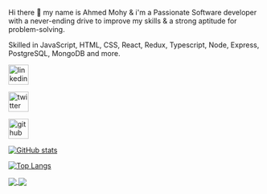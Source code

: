 Hi there 👋
my name is Ahmed Mohy & i'm a Passionate Software developer with a never-ending drive to improve my skills & a strong aptitude for problem-solving.

Skilled in JavaScript, HTML, CSS, React, Redux, Typescript, Node, Express, PostgreSQL, MongoDB and more.

[<img src='https://cdn.jsdelivr.net/npm/simple-icons@3.0.1/icons/linkedin.svg' alt='linkedin' height='40'>](https://www.linkedin.com/in/MohyDev/)

[<img src='https://cdn.jsdelivr.net/npm/simple-icons@3.0.1/icons/twitter.svg' alt='twitter' height='40'>](https://twitter.com/MohyDev)

[<img src='https://cdn.jsdelivr.net/npm/simple-icons@3.0.1/icons/github.svg' alt='github' height='40'>](https://github.com/MohyDev)     

[![GitHub stats](https://github-readme-stats.vercel.app/api?username=MohyDev&show_icons=true)](https://github.com/anuraghazra/github-readme-stats)

[![Top Langs](https://github-readme-stats.vercel.app/api/top-langs/?username=MohyDev)](https://github.com/anuraghazra/github-readme-stats)


<a href="https://github.com/MohyDev/github-readme-stats">
  <img align="center" src="[https://github-readme-stats.vercel.app/api/pin/?username=anuraghazra&repo=github-readme-stats](https://github-readme-stats.vercel.app/api?username=MohyDev&show_icons=true)](https://github.com/anuraghazra/github-readme-stats)" />
</a>
<a href="https://github.com/MohyDev/convoychat">
  <img align="center" src="[https://github-readme-stats.vercel.app/api/pin/?username=anuraghazra&repo=convoychat](https://github-readme-stats.vercel.app/api/top-langs/?username=MohyDev)](https://github.com/anuraghazra/github-readme-stats)" />
</a>

<!--
**MohyDev/MohyDev** is a ✨ _special_ ✨ repository because its `README.md` (this file) appears on your GitHub profile.

Here are some ideas to get you started:

- 🔭 I’m currently working on ...
- 🌱 I’m currently learning ...
- 👯 I’m looking to collaborate on ...
- 🤔 I’m looking for help with ...
- 💬 Ask me about ...
- 📫 How to reach me: ...
- 😄 Pronouns: ...
- ⚡ Fun fact: ...
-->

